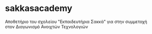 # sakkasacademy
Αποθετήριο του σχολείου "Εκπαιδευτήρια Σακκά" για στην συμμετοχή στον Διαγωνισμό  Ανοιχτών Τεχνολογιών
